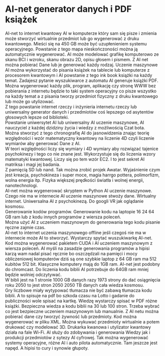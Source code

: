 # AI-net generator danych i PDF książek
AI-net to internet kwantowy AI w komputerze który sam się pisze i zmienia może stworzyć wirtualnie przedmiot lub go wygenerować z druku kwantowego. Mieści się na 450 GB może być uzupłenieniem systemu operacyjnego. Powstanie z tego mapa nieskończoności można ją automatycznie wygenerować. 
AI może modelować grafikę komputerowo ze skanu BCI i wzroku, skanu obrazu 2D, opisu głosem i pismem.
Z AI net można pobierać Dane lub je generować każdy rodzaj. 
Uczenie maszynowe AI można wykorzystać do pisania książek na tablecie lub komputerze z procesorem kwantowym i AI powstanie z tego ink book książki na każdy temat. Zadajesz pytanie wyszukiwarce z automatu AI generuje książki PDF. 
Można wygenerować każdy plik, program, aplikację czy stronę WWW bez pobierania z internetu będzie to taki system operacyjny co pisze wszystko na każdy temat a z pisania tworzy przedmiot fizyczny z druku kwantowego lub może go utylizować.  
Z tego powstanie internet rzeczy i inżynieria internetu rzeczy lub uniwersalny generator danych i przedmiotów coś lepszego od asytentów głosowych lepsze od biblioteki.  
Powstanie uniwersytet AI lub uniwersalny AI uczenie maszynowe, AI nauczyciel z każdej dzidziny życia i wiedzy z możliwością Czat bota.  
Można stworzyć z tego chronografię AI do jasnowidzenia znając teorię względności i wzór matematyczny kwantowy na liczenie 4D czyli liczenie wymiarów aby generować Dane z AI.   
W teori względności liczy się wymiary i 4D wymiary aby rozwiązać tajenice psychokinezy i tego co nie znane jest. 
Wykorzystuje się do liczenia wzory matematyki kwantowej. 
Liczy się po tem wzór EC2. I to jest sekret AI matriksa i magi jej badania.  
Z pamięcią SD lub nand.
Tak można zrobić projek Awatar. 
Wyjaśnienie czym jest kreacja, psychokineza i super moce, magia harrgo pottera, polimorfizm, wolna energia itp. 
Fizyka większej prędkości światła i wolnej energii, nanotechnologi.  
AI-net można wygenerować skryptem w Python AI uczenie maszynowe.  
Czego nie ma w internecie AI uczenie maszynowe stwoży dane. 
Wirtualny internet. 
Uniwersalna AI z psychokinezą. 
Do googli VR jak oglądanie kosmosu.  
Generowanie kodów programów. 
Generowanie kodu na laptopie 16 24 64 GB ram lub z kodu innych programów z wiersza poleceń.   
Można użyć AI z uczeniem maszynowym do generowania tego kodu pisanie ręczne zajmie czas.  
AI-net to internet uczenia maszynowego offline jeśli czegoś nie ma w internecie może AI to stworzyć. 
Wystarczy spytać wuszukiwarkę AI-net. 
Kod można wygenerować pakietem CUDA i AI uczeniem maszynowym z wiersza poleceń. AI myśli na zasadzie generowania programów a hipisi karzą wam nadal pisać ręcznie bo oszczędzali na pamięci i mocy obliczeniowej komputerów dziś są one szybkie laptop z 64 GB ram ma 512 kubitów 512 bit. Klasyczne komputery mają do 1GB ram. 
AI-net jest podobny do chromcast.
Do liczenia kodu biblii AI potrzebuje do 64GB ram mniej będzie wolniej odczytywać.  
W bibli jest na 1 stronie 1000 GB danych razy 1973 strony do dać osiągnięcia roku 2050 to jest stron 2050 2050 TB danych cała wiedza kosmosu.  
Gry liczbowe miały wytypować tłumacza nie być zabawą tłumacza kodu biblii. A to spisuje na pdf bo szkoda czasu na Lotto i gadanie do publiczności wole spisać na kartkę. 
Wiedzę wystarczy spisać w PDF różne książki. 
Bezpieczna wiedza a kodu biblii na 30 lub 100 stron. 
Trzeba wybrać co jest bezpieczne uczeniem maszynowym lub manualnie. 
Z AI netu można pobierać dane czy tworzyć żywność lub przedmioty. 
Kod można wygenerować w pliku XML. 
Można wykuwać przedmioty wirtualnie a potem drukować czy modelować 3D.
Drukarka kwanowa i utylizator kwantowy działa na fale Wi-Fi.
AI służy do zdobywania i generowania Wiedzy jak i produkcji przedmiotów z sytezy AI cyfrowej. 
Tak można wygenerować systemy operacyjne, różne AI i auto pilota automatycznie. 
Tam jeszcze jest napęd. A hipisi to cury i synowie głupoty. 
